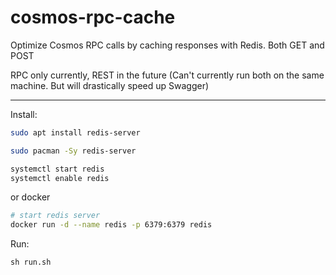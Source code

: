 # cosmos-rpc-cache

Optimize Cosmos RPC calls by caching responses with Redis.
Both GET and POST

RPC only currently, REST in the future (Can't currently run both on the same machine. But will drastically speed up Swagger)

---

Install:

```sh
sudo apt install redis-server

sudo pacman -Sy redis-server

systemctl start redis
systemctl enable redis
```

or docker

```sh
# start redis server
docker run -d --name redis -p 6379:6379 redis
```

Run:

```
sh run.sh
```
